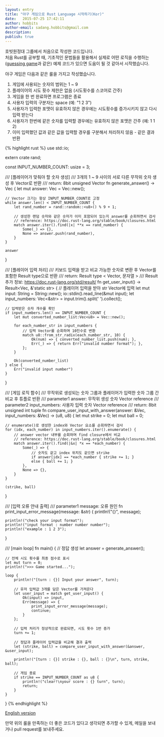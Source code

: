 ```yaml
---
layout: entry
title: "야구 게임으로 Rust Language 시작하기(Kor)"
date:   2015-07-25 17:42:11
author: hobbits
author-email: sadang.hobbits@gmail.com
description: 
publish: true
---
```


호빗원정대 그룹에서 처음으로 작성한 코드입니다.  
처음 Rust를 공부할 때, 기초적인 문법들을 활용해서 실제로 어떤 로직을 수행하는([guessing game](https://doc.rust-lang.org/stable/book/guessing-game.html)과 같은) 예제 코드가 있으면 도움이 될 것 같아서 시작했습니다.

야구 게임은 다음과 같은 룰을 가지고 작성했습니다.

1. 게임에 사용되는 숫자의 범위는 1 ~ 9
2. 플레이어의 시도 횟수 제한은 없음 (시도횟수를 스코어로 간주)
3. 게임을 한 번 완료하면 프로그램은 종료
4. 사용자 입력의 구분자는 space (예: "1 2 3")
5. 사용자가 입력한 포맷이 유효하지 않은 경우에는 시도횟수를 증가시키지 않고 다시 입력 받는다
6. 사용자가 한번에 같은 숫자를 입력할 경우에는 유효하지 않은 포맷은 간주 (예: 1 1 2) 
7. 이미 입력했던 값과 같은 값을 입력할 경우를 구분해서 처리하지 않음 - 같은 결과 반환

{% highlight rust %}
use std::io;

extern crate rand;

const INPUT_NUMBER_COUNT: usize = 3;

/// [플레이어가 맞춰야 할 숫자 생성]
/// 3개의 1 ~ 9 사이의 서로 다른 무작위 숫자 생성 후 Vector로 반환
/// return: 8bit unsigned Vector
fn generate_answer() -> Vec<u8> {
	let mut answer: Vec<u8> = Vec::new();

	// Vector 크기는 항상 INPUT_NUMBER_COUNT로 고정
	while answer.len() < INPUT_NUMBER_COUNT {
		let rand_number = rand::random::<u8>() % 9 + 1;

		// 생성한 랜덤 숫자와 같은 숫자가 이미 포함되어 있는지 answer를 순회하면서 검사 
		// reference: https://doc.rust-lang.org/stable/book/closures.html
		match answer.iter().find(|x| **x == rand_number) {
			Some(_) => {},	
			None => answer.push(rand_number),
		}
	}

	answer
}

/// [플레이어 입력 처리]
/// 키보드 입력을 받고 비교 가능한 숫자로 변환 후 Vector를 포함한 Result type으로 반환
/// return: Result type < Vector, 문자열 >
/// Result 추가 정보: https://doc.rust-lang.org/std/result/
fn get_user_input() -> Result<Vec<u8>, &'static str> {
	// 플레이어 입력을 받아 str Vector에 입력
	let mut input: String = String::new();
	io::stdin().read_line(&mut input);
	let input_numbers: Vec<&str> = input.trim().split(' ').collect();

	// 입력받은 숫자 개수를 확인
	if input_numbers.len() == INPUT_NUMBER_COUNT {	
		let mut converted_number_list:Vec<u8> = Vec::new();

		for each_number_str in input_numbers {
			// 입력 Vector를 순회하며 10진수로 변환
			match u8::from_str_radix(each_number_str, 10) {
				Ok(num) => { converted_number_list.push(num); },
				Err(_) => { return Err("invalid number format"); },
			};
		}

		Ok(converted_number_list)
	} else {
		Err("invalid input number")
	}
}

/// [게임 로직 함수]
/// 무작위로 생성되는 숫자 그룹과 플레이어가 입력한 숫자 그룹 간 비교 후 튜플로 반환
/// parameter1 answer: 무작위 생성 숫자 Vector reference
/// parameter2 input_numbers: 사용자 입력 숫자 Vector reference
/// return: 8bit unsigned int tuple
fn compare_user_input_with_answer(answer: &Vec<u8>, input_numbers: &Vec<u8>) -> (u8, u8) {
	let mut strike = 0;
	let mut ball = 0;

	// enumerate()로 생성한 index와 Vector 요소를 순회하면서 검사
	for (idx, each_number) in input_numbers.iter().enumerate() {
		// answer vector 내부를 순회하며 find closure에서 비교
		// reference: https://doc.rust-lang.org/stable/book/closures.html
		match answer.iter().find(|&x| *x == *each_number) {
			Some(_) => {
				// 숫자도 같고 index 위치도 같으면 strike
				if answer[idx] == *each_number { strike += 1; }
				else { ball += 1; }
			},
			None => {},
		}
	}

	(strike, ball)
}

/// [입력 오류 안내 출력]
/// parameter1 message: 오류 원인
fn print_input_error_message(message: &str) {
	println!("{}", message);

	println!("check your input format");
	println!("input format : number number number");
	println!("example : 1 2 3");
}

/// [main loop]
fn main() {
	// 정답 생성
	let answer = generate_answer();
	
	// 전체 시도 횟수를 최종 점수로 표시
	let mut turn = 0;
	println!(">>> Game started...");

	loop {
		println!("[turn : {}] Input your answer", turn);

		// 유저 입력값 3개를 담은 Vector를 가져온다
		let user_input = match get_user_input() {
			Ok(input) => input,
			Err(message) => {
				print_input_error_message(message);
				continue;
			}
		};

		// 입력 처리가 정상적으로 완료되면, 시도 횟수 1번 증가
		turn += 1;

		// 정답과 플레이어 입력값을 비교해 결과 출력
		let (strike, ball) = compare_user_input_with_answer(&answer, &user_input);

		println!("[turn : {}] strike : {}, ball : {}\n", turn, strike, ball);

		// 게임 종료
		if strike == INPUT_NUMBER_COUNT as u8 { 
			println!("clear!\nyour score : {} turn", turn);
			return; 
		}
	}
}
{% endhighlight %}

[English version](https://github.com/SADANG-HOBBITS/BaseballGame/blob/master/src/main_eng.rs)

만약 위의 룰을 만족하는 더 좋은 코드가 있다고 생각되면 추가할 수 있게, 메일을 보내거나 pull request를 보내주세요.